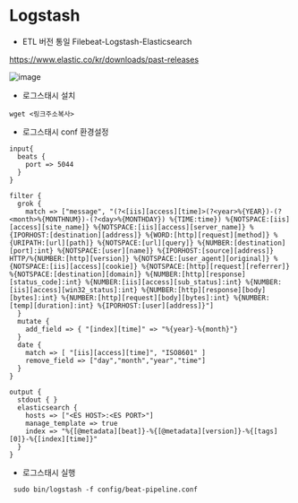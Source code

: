 # Logstash

- ETL 버전 통일
  Filebeat-Logstash-Elasticsearch

https://www.elastic.co/kr/downloads/past-releases

![image](https://user-images.githubusercontent.com/65100355/186580490-bce108d1-35f8-479b-9d4d-356d7f4d0f19.png)

- 로그스태시 설치
```
wget <링크주소복사>
```

- 로그스태시 conf 환경설정
```
input{
  beats {
    port => 5044
  }
}

filter {
  grok {
    match => ["message", "(?<[iis][access][time]>(?<year>%{YEAR})-(?<month>%{MONTHNUM})-(?<day>%{MONTHDAY}) %{TIME:time}) %{NOTSPACE:[iis][access][site_name]} %{NOTSPACE:[iis][access][server_name]} %{IPORHOST:[destination][address]} %{WORD:[http][request][method]} %{URIPATH:[url][path]} %{NOTSPACE:[url][query]} %{NUMBER:[destination][port]:int} %{NOTSPACE:[user][name]} %{IPORHOST:[source][address]} HTTP/%{NUMBER:[http][version]} %{NOTSPACE:[user_agent][original]} %{NOTSPACE:[iis][access][cookie]} %{NOTSPACE:[http][request][referrer]} %{NOTSPACE:[destination][domain]} %{NUMBER:[http][response][status_code]:int} %{NUMBER:[iis][access][sub_status]:int} %{NUMBER:[iis][access][win32_status]:int} %{NUMBER:[http][response][body][bytes]:int} %{NUMBER:[http][request][body][bytes]:int} %{NUMBER:[temp][duration]:int} %{IPORHOST:[user][address]}"]
  }
  mutate {
    add_field => { "[index][time]" => "%{year}-%{month}"}
  }
  date {
    match => [ "[iis][access][time]", "ISO8601" ]
    remove_field => ["day","month","year","time"]
  }
}

output {
  stdout { }
  elasticsearch {
    hosts => ["<ES HOST>:<ES PORT>"]
    manage_template => true
    index => "%{[@metadata][beat]}-%{[@metadata][version]}-%{[tags][0]}-%{[index][time]}"
  }
}
```

- 로그스태시 실행
```
 sudo bin/logstash -f config/beat-pipeline.conf
```
